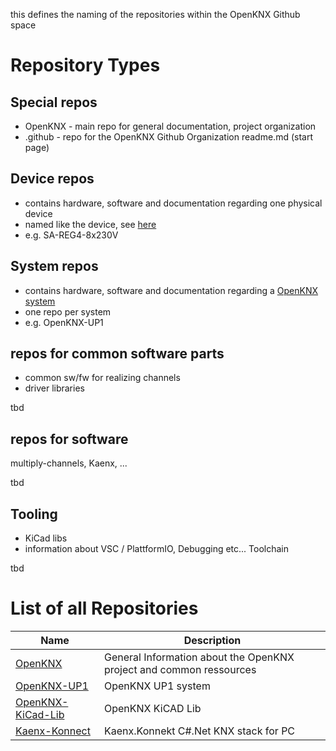 this defines the naming of the repositories within the OpenKNX Github space

# Repository Types

## Special repos

* OpenKNX - main repo for general documentation, project organization
* .github - repo for the OpenKNX Github Organization readme.md (start page)


## Device repos

* contains hardware, software and documentation regarding one physical device
* named like the device, see [here](https://github.com/OpenKNX/OpenKNX/wiki/Naming-Conventions#device-names)
* e.g. SA-REG4-8x230V

## System repos

* contains hardware, software and documentation regarding a [OpenKNX system](tbd)
* one repo per system
* e.g. OpenKNX-UP1

## repos for common software parts

* common sw/fw for realizing channels
* driver libraries

tbd

## repos for software

multiply-channels, Kaenx, ...

tbd


## Tooling

* KiCad libs
* information about VSC / PlattformIO, Debugging etc... Toolchain

tbd

# List of all Repositories

| Name | Description |
| --- | ----------- |
| [OpenKNX](https://github.com/OpenKNX/OpenKNX) | General Information about the OpenKNX project and common ressources |
| [OpenKNX-UP1](https://github.com/OpenKNX/OpenKNX-UP1) |  OpenKNX UP1 system |
| [OpenKNX-KiCad-Lib](https://github.com/OpenKNX/OpenKNX-KiCad-Lib) |  OpenKNX KiCAD Lib |
| [Kaenx-Konnect](https://github.com/OpenKNX/Kaenx-Konnect) | Kaenx.Konnekt C#.Net KNX stack for PC |
